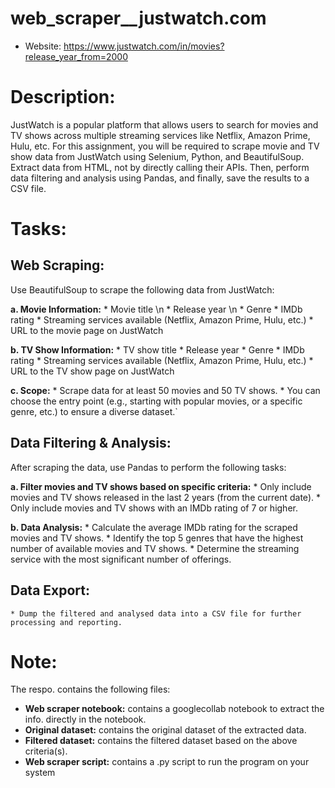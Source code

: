 # web_scraper__justwatch.com

   * Website: https://www.justwatch.com/in/movies?release_year_from=2000

# Description:
JustWatch is a popular platform that allows users to search for movies and TV shows across multiple streaming services like Netflix, Amazon Prime, Hulu, etc. For this assignment, you will be required to scrape movie and TV show data from JustWatch using Selenium, Python, and BeautifulSoup. Extract data from HTML, not by directly calling their APIs. Then, perform data filtering and analysis using Pandas, and finally, save the results to a CSV file.

# Tasks:
## Web Scraping:
  Use BeautifulSoup to scrape the following data from JustWatch:

  **a. Movie Information:**
    *  Movie title \n
    * Release year \n
    * Genre
    * IMDb rating
    * Streaming services available (Netflix, Amazon Prime, Hulu, etc.)
    * URL to the movie page on JustWatch
  
  **b. TV Show Information:**
    * TV show title
    * Release year
    * Genre
    * IMDb rating
    * Streaming services available (Netflix, Amazon Prime, Hulu, etc.)
    * URL to the TV show page on JustWatch
      
  **c. Scope:**
     * Scrape data for at least 50 movies and 50 TV shows.
     * You can choose the entry point (e.g., starting with popular movies,
       or a specific genre, etc.) to ensure a diverse dataset.`

## Data Filtering & Analysis:
  After scraping the data, use Pandas to perform the following tasks:

  **a. Filter movies and TV shows based on specific criteria:**
     * Only include movies and TV shows released in the last 2 years (from the current date).
     * Only include movies and TV shows with an IMDb rating of 7 or higher.
       
  **b. Data Analysis:**
     * Calculate the average IMDb rating for the scraped movies and TV shows.
     * Identify the top 5 genres that have the highest number of available movies and TV shows.
     * Determine the streaming service with the most significant number of offerings.
   
## Data Export:
    * Dump the filtered and analysed data into a CSV file for further processing and reporting.

# Note:
The respo. contains the following files:
* **Web scraper notebook:** contains a googlecollab notebook to extract the info. directly in the notebook.
* **Original dataset:** contains the original dataset of the extracted data.
* **Filtered dataset:** contains the filtered dataset based on the above criteria(s).
* **Web scraper script:** contains a .py script to run the program on your system
     
